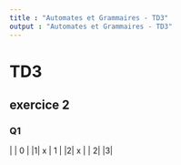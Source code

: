 ```yaml
---
title : "Automates et Grammaires - TD3"
output : "Automates et Grammaires - TD3"
---
```


# TD3

## exercice 2

### Q1

| | 0 |
|1| x | 1 |
|2| x |   | 2|
|3|